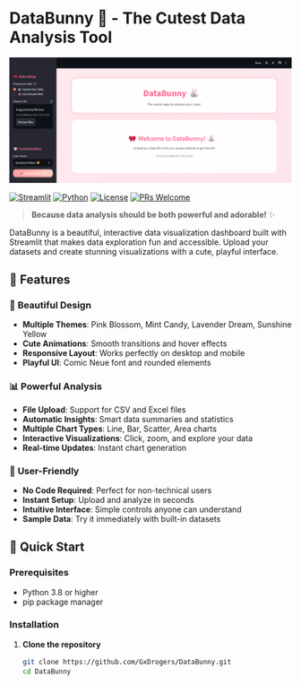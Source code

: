 # DataBunny 🐰 - The Cutest Data Analysis Tool

![DataBunny Dashboard](assets/screenshot1.png)

[![Streamlit](https://img.shields.io/badge/Streamlit-FF4B4B?style=for-flat&logo=Streamlit&logoColor=white)](https://streamlit.io)
[![Python](https://img.shields.io/badge/Python-3.8%2B-blue?style=flat&logo=python&logoColor=white)](https://python.org)
[![License](https://img.shields.io/badge/License-MIT-green.svg)](LICENSE)
[![PRs Welcome](https://img.shields.io/badge/PRs-welcome-brightgreen.svg)](CONTRIBUTING.md)

> **Because data analysis should be both powerful and adorable!** ✨

DataBunny is a beautiful, interactive data visualization dashboard built with Streamlit that makes data exploration fun and accessible. Upload your datasets and create stunning visualizations with a cute, playful interface.

## 🌟 Features

### 🎨 **Beautiful Design**
- **Multiple Themes**: Pink Blossom, Mint Candy, Lavender Dream, Sunshine Yellow
- **Cute Animations**: Smooth transitions and hover effects
- **Responsive Layout**: Works perfectly on desktop and mobile
- **Playful UI**: Comic Neue font and rounded elements

### 📊 **Powerful Analysis**
- **File Upload**: Support for CSV and Excel files
- **Automatic Insights**: Smart data summaries and statistics
- **Multiple Chart Types**: Line, Bar, Scatter, Area charts
- **Interactive Visualizations**: Click, zoom, and explore your data
- **Real-time Updates**: Instant chart generation

### 🚀 **User-Friendly**
- **No Code Required**: Perfect for non-technical users
- **Instant Setup**: Upload and analyze in seconds
- **Intuitive Interface**: Simple controls anyone can understand
- **Sample Data**: Try it immediately with built-in datasets

## 🎯 Quick Start

### Prerequisites
- Python 3.8 or higher
- pip package manager

### Installation

1. **Clone the repository**
   ```bash
   git clone https://github.com/GxDrogers/DataBunny.git
   cd DataBunny
